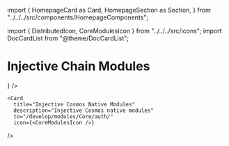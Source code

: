 import {
  HomepageCard as Card,
  HomepageSection as Section,
} from "../../../src/components/HomepageComponents";

import { DistributedIcon, CoreModulesIcon } from "../../../src/icons";
import DocCardList from "@theme/DocCardList";

# Injective Chain Modules

<Section title="Read all about Injective Chain or dive straight into the code with guides" id="web-sdks" hasSubSections >
  <Section>
    <Card
      title="Injective Modules"
      description="The native building blocks of Injective"
      to="/develop/modules/Injective/auction/"
      icon={<DistributedIcon />}
    />
         
    <Card
      title="Injective Cosmos Native Modules"
      description="Injective Cosmos native modules"
      to="/develop/modules/Core/auth/"
      icon={<CoreModulesIcon />}
   />    
  </Section>
</Section>